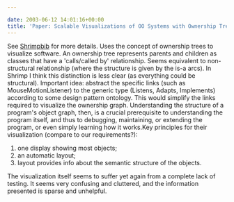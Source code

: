```yaml
---

date: 2003-06-12 14:01:16+00:00
title: 'Paper: Scalable Visualizations of OO Systems with Ownership Tree'
---
```


See [Shrimpbib](http://shrimpbib.chisel.cs.uvic.ca:8081/drupal_viewrefs.jsp?frameId=journalarticle_15) for more details.
Uses the concept of ownership trees to visualize software.  An ownership tree represents parents and children as classes that have a 'calls/called by' relationship.
Seems equivalent to non-structural relationship (where the structure is given by the is-a arcs).  In Shrimp I think this distinction is less clear (as everything could be structural).
Important idea: abstract the specific links (such as MouseMotionListener) to the generic type (Listens, Adapts, Implements) according to some design pattern ontology.  This would simplify the links required to visualize the ownership graph.
Understanding the structure of a program's object graph, then, is a crucial prerequisite to understanding the program itself, and thus to debugging, maintaining, or extending the program, or even simply learning how it works.Key principles for their visualization (compare to our requirements?): 

  1. one display showing most objects;
  2. an automatic layout;
  3. layout provides info about the semantic structure of the objects.

The visualization itself seems to suffer yet again from a complete lack of testing.  It seems very confusing and cluttered, and the information presented is sparse and unhelpful.
